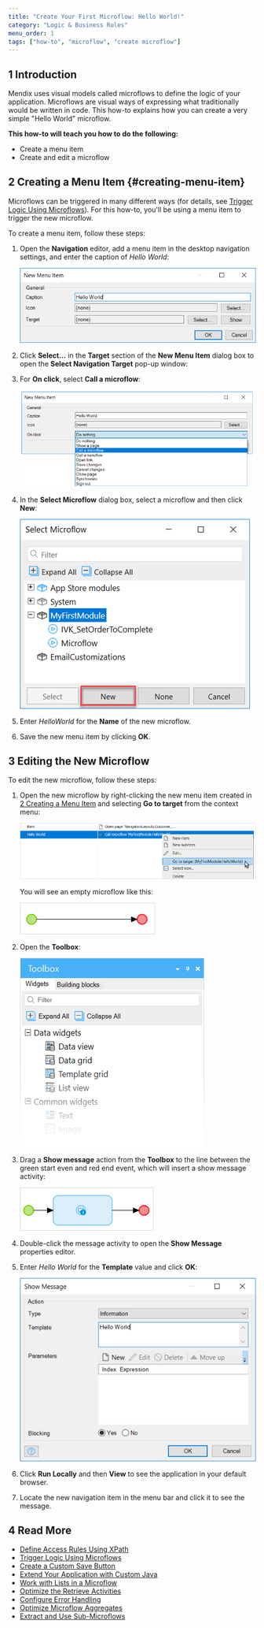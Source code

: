 ```yaml
---
title: "Create Your First Microflow: Hello World!"
category: "Logic & Business Rules"
menu_order: 1
tags: ["how-to", "microflow", "create microflow"]
---
```


## 1 Introduction

Mendix uses visual models called microflows to define the logic of your application. Microflows are visual ways of expressing what traditionally would be written in code. This how-to explains how you can create a very simple "Hello World" microflow.

**This how-to will teach you how to do the following:**

* Create a menu item
* Create and edit a microflow

## 2 Creating a Menu Item {#creating-menu-item}

Microflows can be triggered in many different ways (for details, see [Trigger Logic Using Microflows](triggering-logic-using-microflows)). For this how-to, you'll be using a menu item to trigger the new microflow.

To create a menu item, follow these steps:

1.  Open the **Navigation** editor, add a menu item in the desktop navigation settings, and enter the caption of *Hello World*:

    ![](attachments/18448678/18580978.png)

2.  Click **Select...** in the **Target** section of the **New Menu Item** dialog box to open the **Select Navigation Target** pop-up window:

3.  For **On click**, select **Call a microflow**:

    ![](attachments/18448678/18580977.png)

4.  In the **Select Microflow** dialog box, select a microflow and then click **New**:

    ![](attachments/18448678/microflow.png)

5. Enter *HelloWorld* for the **Name** of the new microflow.
6. Save the new menu item by clicking **OK**.

## 3 Editing the New Microflow

To edit the new microflow, follow these steps:

1.  Open the new microflow by right-clicking the new menu item created in [2 Creating a Menu Item](#creating-menu-item) and selecting **Go to target** from the context menu:

    ![](attachments/18448678/18580975.png)

    You will see an empty microflow like this:

    ![](attachments/18448678/18580974.png)

2.  Open the **Toolbox**:
    
    ![](attachments/18448678/18580967.png)

3.  Drag a **Show message** action from the **Toolbox** to the line between the green start even and red end event, which will insert a show message activity:

    ![](attachments/18448678/18580972.png)

4. Double-click the message activity to open the **Show Message** properties editor.
5.  Enter *Hello World* for the **Template** value and click **OK**:

    ![](attachments/18448678/18580970.png)

6.  Click **Run Locally** and then **View** to see the application in your default browser.
7. Locate the new navigation item in the menu bar and click it to see the message.

## 4 Read More

* [Define Access Rules Using XPath](define-access-rules-using-xpath)
* [Trigger Logic Using Microflows](triggering-logic-using-microflows)
* [Create a Custom Save Button](create-a-custom-save-button)
* [Extend Your Application with Custom Java](extending-your-application-with-custom-java)
* [Work with Lists in a Microflow](working-with-lists-in-a-microflow)
* [Optimize the Retrieve Activities](optimizing-retrieve-activities)
* [Configure Error Handling](set-up-error-handling)
* [Optimize Microflow Aggregates](optimizing-microflow-aggregates)
* [Extract and Use Sub-Microflows](extract-and-use-sub-microflows)
